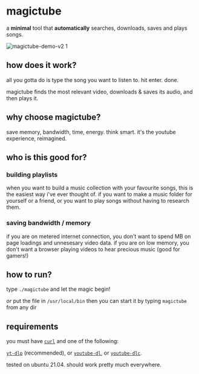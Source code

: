 # magictube

a **minimal** tool that **automatically** searches, downloads, saves and plays songs.

![magictube-demo-v2 1](https://user-images.githubusercontent.com/26126049/128795673-bade22ab-bab1-415e-acdc-1140bb654532.gif)

## how does it work?

all you gotta do is type the song you want to listen to. hit enter. done.

magictube finds the most relevant video, downloads & saves its audio, and then plays it.

## why choose magictube?

save memory, bandwidth, time, energy. think smart. it's the youtube experience, reimagined.

## who is this good for?

### **building playlists**
when you want to build a music collection with your favourite songs, this is the easiest way i've ever thought of.
if you want to make a music folder for yourself or a friend, or you want to play songs without having to research them.

### saving bandwidth / memory
if you are on metered internet connection, you don't want to spend MB on page loadings and unnesesary video data.
if you are on low memory, you don't want a browser playing videos to hear precious music (good for gamers!)

## how to run?

type `./magictube` and let the magic begin!

*or* put the file in `/usr/local/bin` then you can start it by typing `magictube` from any dir

## requirements

you must have [`curl`](https://google.com/search?&q=install+curl+linux) and one of the following:

[`yt-dlp`](https://github.com/yt-dlp/yt-dlp) (recommended), or [`youtube-dl`](https://youtube-dl.org), or [`youtube-dlc`](https://github.com/blackjack4494/yt-dlc).

tested on ubuntu 21.04. should work pretty much everywhere.
